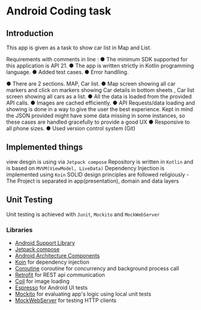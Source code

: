 Android Coding task 
=====================================

Introduction
-------------------------------------
This app is given as a task to show car list in Map and  List.

Requirements with comments in line :
● The minimum SDK supported for this application is API 21.
● The app is written strictly in Kotlin programming language.
● Added test cases.
● Error handlling.

● There are 2 sections. MAP, Car list.
● Map screen showing all car markers  and click on markers showing Car details in bottom sheets , Car list screen showing all cars as a list.
● All the data is loaded from the provided API calls.
● Images are cached efficiently.
● API Requests/data loading and showing is done in a way to give the user the best experience.
    Kept in mind the JSON provided might have some data missing in some instances, 
    so these cases are handled gracefully to provide a good UX
● Responsive to all phone sizes.
● Used version control system (Git)

## Implemented things
view desgin is using via `Jetpack compose`
Repository is written in `Kotlin` and is based on `MVVM(ViewModel, LiveData)`
Dependency Injection is implemented using `Koin`
SOLID design principles are followed religiously - The Project is separated in app(presentation), domain and data layers

## Unit Testing

 Unit testing is achieved with `Junit`, `Mockito` and `MockWebServer`

### Libraries
* [Android Support Library][support-lib]
* [Jetpack compose][compose]
* [Android Architecture Components][arch]
* [Koin][koin] for dependency injection
* [Coroutine][coroutine] coroutine for concurrency and background process call
* [Retrofit][retrofit] for REST api communication
* [Coil][coil] for image loading
* [Espresso][espresso] for Android UI tests
* [Mockito][mockito] for evaluating app's logic using local unit tests
* [MockWebServer][mockwebserver] for testing HTTP clients


[mockwebserver]: https://github.com/square/okhttp/tree/master/mockwebserver
[compose]: https://developer.android.com/jetpack/compose
[support-lib]: https://developer.android.com/topic/libraries/support-library/index.html
[arch]: https://developer.android.com/arch
[koin]: https://github.com/InsertKoinIO/koin
[retrofit]: http://square.github.io/retrofit
[coroutine]: https://kotlinlang.org/docs/coroutines-guide.html
[coil]: https://coil-kt.github.io/coil/
[espresso]: https://developer.android.com/training/testing/espresso
[mockito]: https://site.mockito.org/
[mockwebserver]: https://github.com/square/okhttp/tree/master/mockwebserver

